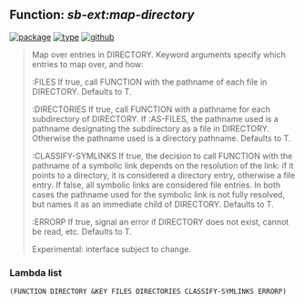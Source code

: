 ## Function: ***sb-ext:map-directory***
[![package](https://img.shields.io/badge/Package-SB--EXT-5f9ea0.svg?style=social&colorA=999999)](../) [![type](https://img.shields.io/badge/Type-Function-5f9ea0.svg?style=social&colorA=999999)](../#function) [![github](https://img.shields.io/badge/GitHub-View_the_source-5f9ea0.svg?style=social&colorA=999999&logo=github)](https://github.com/sbcl/sbcl/blob/master/src/code/filesys.lisp/) 

> Map over entries in DIRECTORY. Keyword arguments specify which entries to
> map over, and how:
> 
> :FILES
> If true, call FUNCTION with the pathname of each file in DIRECTORY.
> Defaults to T.
> 
> :DIRECTORIES
> If true, call FUNCTION with a pathname for each subdirectory of DIRECTORY.
> If :AS-FILES, the pathname used is a pathname designating the subdirectory
> as a file in DIRECTORY. Otherwise the pathname used is a directory
> pathname. Defaults to T.
> 
> :CLASSIFY-SYMLINKS
> If true, the decision to call FUNCTION with the pathname of a symbolic link
> depends on the resolution of the link: if it points to a directory, it is
> considered a directory entry, otherwise a file entry. If false, all
> symbolic links are considered file entries. In both cases the pathname used
> for the symbolic link is not fully resolved, but names it as an immediate
> child of DIRECTORY. Defaults to T.
> 
> :ERRORP
> If true, signal an error if DIRECTORY does not exist, cannot be read, etc.
> Defaults to T.
> 
> Experimental: interface subject to change.

### Lambda list
```
(FUNCTION DIRECTORY &KEY FILES DIRECTORIES CLASSIFY-SYMLINKS ERRORP)
```
